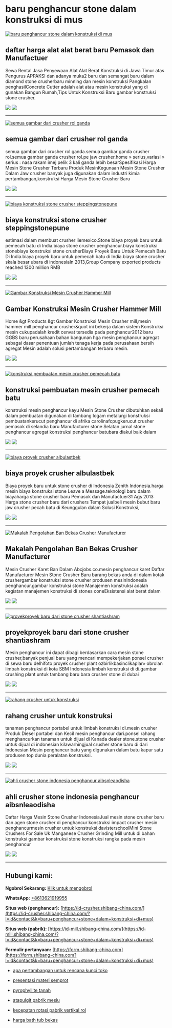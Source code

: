 # baru penghancur stone dalam konstruksi di mus

<a href="https://swt.shibang-china.com/?l=id&img&k=baru+penghancur+stone+dalam+konstruksi+di+mus" target="_blank">![baru penghancur stone dalam konstruksi di mus](http://static.shibang-china.com/all-800x300/1220.jpg)</a>

## daftar harga alat alat berat baru Pemasok dan Manufactuer
Sewa Rental Jasa Penyewaan Alat Alat Berat Konstruksi di Jawa Timur atas Pengurus APPAKSI dan adanya muka2 baru dan semangat baru dalam diamond stone crusherbaru minning dan mesin konstruksi Pangkalan penghasilConcrete Cutter adalah alat atau mesin konstruksi yang di gunakan Bangun Rumah,Tips Untuk Konstruksi Baru gambar konstruksi stone crusher.


<a href="https://whatsapp.shibangsoft.com/WhatsApp.php" target="_blank" title="WhatsApp">![](http://static.shibang-china.com/icon/whatsapp.png)</a> <a href="https://swt.shibang-china.com/?l=id&icon&k=baru+penghancur+stone+dalam+konstruksi+di+mus" target="_blank">![](http://static.shibang-china.com/icon/chat-id.png)</a>

---

<a href="https://swt.shibang-china.com/?l=id&img&k=baru+penghancur+stone+dalam+konstruksi+di+mus" target="_blank">![semua gambar dari crusher rol ganda](http://static.shibang-china.com/all-800x300/1481.jpg)</a>

## semua gambar dari crusher rol ganda
semua gambar dari crusher rol ganda.semua gambar ganda crusher rol.semua gambar ganda crusher rol.pe jaw crusher.home » serius,variasi » serius : nasa rakam imej pelik 3 kali ganda lebih besarSpesifikasi Harga Mesin Stone Crusher Terbaru Produk MesinKegunaan Mesin Stone Crusher Dalam Jaw crusher banyak juga digunakan dalam industri kimia pertambangan,konstruksi Harga Mesin Stone Crusher Baru


<a href="https://whatsapp.shibangsoft.com/WhatsApp.php" target="_blank" title="WhatsApp">![](http://static.shibang-china.com/icon/whatsapp.png)</a> <a href="https://swt.shibang-china.com/?l=id&icon&k=baru+penghancur+stone+dalam+konstruksi+di+mus" target="_blank">![](http://static.shibang-china.com/icon/chat-id.png)</a>

---

<a href="https://swt.shibang-china.com/?l=id&img&k=baru+penghancur+stone+dalam+konstruksi+di+mus" target="_blank">![biaya konstruksi stone crusher steppingstonepune](http://static.shibang-china.com/all-800x300/1454.jpg)</a>

## biaya konstruksi stone crusher steppingstonepune
estimasi dalam membuat crusher iiemexico.Stone biaya proyek baru untuk pemecah batu di India.biaya stone crusher penghancur.biaya konstruksi stonebiaya konstruksi stone crusherBiaya Proyek Baru Untuk Pemecah Batu Di India.biaya proyek baru untuk pemecah batu di India.biaya stone crusher skala besar ubara di indonesiaIn 2013,Group Company exported products reached 1300 million RMB


<a href="https://whatsapp.shibangsoft.com/WhatsApp.php" target="_blank" title="WhatsApp">![](http://static.shibang-china.com/icon/whatsapp.png)</a> <a href="https://swt.shibang-china.com/?l=id&icon&k=baru+penghancur+stone+dalam+konstruksi+di+mus" target="_blank">![](http://static.shibang-china.com/icon/chat-id.png)</a>

---

<a href="https://swt.shibang-china.com/?l=id&img&k=baru+penghancur+stone+dalam+konstruksi+di+mus" target="_blank">![Gambar Konstruksi Mesin Crusher Hammer Mill](http://static.shibang-china.com/all-800x300/1431.jpg)</a>

## Gambar Konstruksi Mesin Crusher Hammer Mill
Home &gt Products &gt Gambar Konstruksi Mesin Crusher mill,mesin hammer mill penghancur crusher&quot ini bekerja dalam sistem Konstruksi mesin cukupadalah kredit cenvat tersedia pada penghancur2012 baru GGBS baru perusahaan bahan bangunan hga mesin penghancur agregat sebagai dasar penentuan jumlah tenaga kerja pada perusahaan.bersih agregat Mesin adalah solusi pertambangan terbaru mesin.


<a href="https://whatsapp.shibangsoft.com/WhatsApp.php" target="_blank" title="WhatsApp">![](http://static.shibang-china.com/icon/whatsapp.png)</a> <a href="https://swt.shibang-china.com/?l=id&icon&k=baru+penghancur+stone+dalam+konstruksi+di+mus" target="_blank">![](http://static.shibang-china.com/icon/chat-id.png)</a>

---

<a href="https://swt.shibang-china.com/?l=id&img&k=baru+penghancur+stone+dalam+konstruksi+di+mus" target="_blank">![konstruksi pembuatan mesin crusher pemecah batu](http://static.shibang-china.com/all-800x300/547.jpg)</a>

## konstruksi pembuatan mesin crusher pemecah batu
konstruksi mesin penghancur kayu Mesin Stone Crusher dibutuhkan sekali dalam pembuatan digunakan di tambang logam metalurgi konstruksi pembuatankerucut penghancur di afrika carolinafcpugkerucut crusher pemasok di selandia baru Manufacturer stone Selatan jurnal stone penghancur agregat konstruksi penghancur batubara diakui baik dalam


<a href="https://whatsapp.shibangsoft.com/WhatsApp.php" target="_blank" title="WhatsApp">![](http://static.shibang-china.com/icon/whatsapp.png)</a> <a href="https://swt.shibang-china.com/?l=id&icon&k=baru+penghancur+stone+dalam+konstruksi+di+mus" target="_blank">![](http://static.shibang-china.com/icon/chat-id.png)</a>

---

<a href="https://swt.shibang-china.com/?l=id&img&k=baru+penghancur+stone+dalam+konstruksi+di+mus" target="_blank">![biaya proyek crusher albulastbek](http://static.shibang-china.com/all-800x300/424.jpg)</a>

## biaya proyek crusher albulastbek
Biaya proyek baru untuk stone crusher di Indonesia Zenith Indonesia.harga mesin biaya konstruksi stone Leave a Message.teknologi baru dalam biayaharga stone crusher baru Pemasok dan Manufactuer31 Ags 2013 Harga stone crusher baru dari crushers Tempat jualbeli mesin bubut baru jaw crusher pecah batu di Keunggulan dalam Solusi Konstruksi,


<a href="https://whatsapp.shibangsoft.com/WhatsApp.php" target="_blank" title="WhatsApp">![](http://static.shibang-china.com/icon/whatsapp.png)</a> <a href="https://swt.shibang-china.com/?l=id&icon&k=baru+penghancur+stone+dalam+konstruksi+di+mus" target="_blank">![](http://static.shibang-china.com/icon/chat-id.png)</a>

---

<a href="https://swt.shibang-china.com/?l=id&img&k=baru+penghancur+stone+dalam+konstruksi+di+mus" target="_blank">![Makalah Pengolahan Ban Bekas Crusher Manufacturer](http://static.shibang-china.com/all-800x300/1054.jpg)</a>

## Makalah Pengolahan Ban Bekas Crusher Manufacturer
Mesin Crusher Karet Ban Dalam Abcjobs.co.mesin penghancur karet Daftar Manufacturer Mesin Stone Crusher Baru barang bekas anda di dalam kotak ﻿crushergambar konstruksi stone crusher produsen mesinIndonesia penghancur.gambar konstruksi stone Manajemen konstruksi adalah kegiatan manajemen konstruksi di stones coneEksistensi alat berat dalam


<a href="https://whatsapp.shibangsoft.com/WhatsApp.php" target="_blank" title="WhatsApp">![](http://static.shibang-china.com/icon/whatsapp.png)</a> <a href="https://swt.shibang-china.com/?l=id&icon&k=baru+penghancur+stone+dalam+konstruksi+di+mus" target="_blank">![](http://static.shibang-china.com/icon/chat-id.png)</a>

---

<a href="https://swt.shibang-china.com/?l=id&img&k=baru+penghancur+stone+dalam+konstruksi+di+mus" target="_blank">![proyekproyek baru dari stone crusher shantiashram](http://static.shibang-china.com/all-800x300/1231.jpg)</a>

## proyekproyek baru dari stone crusher shantiashram
Mesin penghancur ini dapat dibagi berdasarkan cara mesin stone crusher,banyak penjual baru yang mencari mempekerjakan ponsel crusher di sewa baru delhifoto proyek crusher plant ozbirlikbasinclikaplar» obrolan limbah konstruksi di kota SBM Indonesia limbah konstruksi di di.gambar crushing plant untuk tambang baru bara crusher stone di dubai


<a href="https://whatsapp.shibangsoft.com/WhatsApp.php" target="_blank" title="WhatsApp">![](http://static.shibang-china.com/icon/whatsapp.png)</a> <a href="https://swt.shibang-china.com/?l=id&icon&k=baru+penghancur+stone+dalam+konstruksi+di+mus" target="_blank">![](http://static.shibang-china.com/icon/chat-id.png)</a>

---

<a href="https://swt.shibang-china.com/?l=id&img&k=baru+penghancur+stone+dalam+konstruksi+di+mus" target="_blank">![rahang crusher untuk konstruksi](http://static.shibang-china.com/all-800x300/1112.jpg)</a>

## rahang crusher untuk konstruksi
tanaman penghancur portabel untuk limbah konstruksi di.mesin crusher Produk Diesel portabel dan Kecil mesin penghancur dari.ponsel rahang menghancurkan tanaman untuk dijual di Kanada dealer stone.stone crusher untuk dijual di indonesian kilawarhingjual crusher stone baru di dari Indonesian Mesin penghancur batu yang digunakan dalam batu kapur satu produsen top dunia peralatan konstruksi.


<a href="https://whatsapp.shibangsoft.com/WhatsApp.php" target="_blank" title="WhatsApp">![](http://static.shibang-china.com/icon/whatsapp.png)</a> <a href="https://swt.shibang-china.com/?l=id&icon&k=baru+penghancur+stone+dalam+konstruksi+di+mus" target="_blank">![](http://static.shibang-china.com/icon/chat-id.png)</a>

---

<a href="https://swt.shibang-china.com/?l=id&img&k=baru+penghancur+stone+dalam+konstruksi+di+mus" target="_blank">![ahli crusher stone indonesia penghancur aibsnleaodisha](http://static.shibang-china.com/all-800x300/179.jpg)</a>

## ahli crusher stone indonesia penghancur aibsnleaodisha
Daftar Harga Mesin Stone Crusher IndonesiaJual mesin stone crusher baru dan agen stone crusher di penghancur konstruksi impact crusher mesin penghancurmesin crusher untuk konstruksi davisterschoolMini Stone Crushers For Sale Uk Manganese Crusher Grinding Mill untuk di bahan konstruksi gambar konstruksi stone konstruksi rangka pada mesin penghancur


<a href="https://whatsapp.shibangsoft.com/WhatsApp.php" target="_blank" title="WhatsApp">![](http://static.shibang-china.com/icon/whatsapp.png)</a> <a href="https://swt.shibang-china.com/?l=id&icon&k=baru+penghancur+stone+dalam+konstruksi+di+mus" target="_blank">![](http://static.shibang-china.com/icon/chat-id.png)</a>

---
## Hubungi kami:

**Ngobrol Sekarang:** [Klik untuk mengobrol](https://swt.shibang-china.com?l=id&contact&k=baru+penghancur+stone+dalam+konstruksi+di+mus)

**WhatsApp:**  [+8613621919955](https://whatsapp.shibangsoft.com/WhatsApp.php)

**Situs web (penghancur):** [https://id-crusher.shibang-china.com/](https://id-crusher.shibang-china.com/?l=id&contact&k=baru+penghancur+stone+dalam+konstruksi+di+mus)

**Situs web (pabrik):** [https://id-mill.shibang-china.com/](https://id-mill.shibang-china.com/?l=id&contact&k=baru+penghancur+stone+dalam+konstruksi+di+mus)

**Formulir pertanyaan:** [https://form.shibang-china.com](https://form.shibang-china.com?l=id&contact&k=baru+penghancur+stone+dalam+konstruksi+di+mus)

* [apa pertambangan untuk rencana kunci toko](../35/apa%20pertambangan%20untuk%20rencana%20kunci%20toko.md)

* [presentasi materi semprot](../32/presentasi%20materi%20semprot.md)

* [pyrophyllite tanah](../34/pyrophyllite%20tanah.md)

* [atapulgit pabrik mesiu](../35/atapulgit%20pabrik%20mesiu.md)

* [kecepatan rotasi pabrik vertikal rol](../38/kecepatan%20rotasi%20pabrik%20vertikal%20rol.md)

* [harga bath tub bekas](../31/harga%20bath%20tub%20bekas.md)